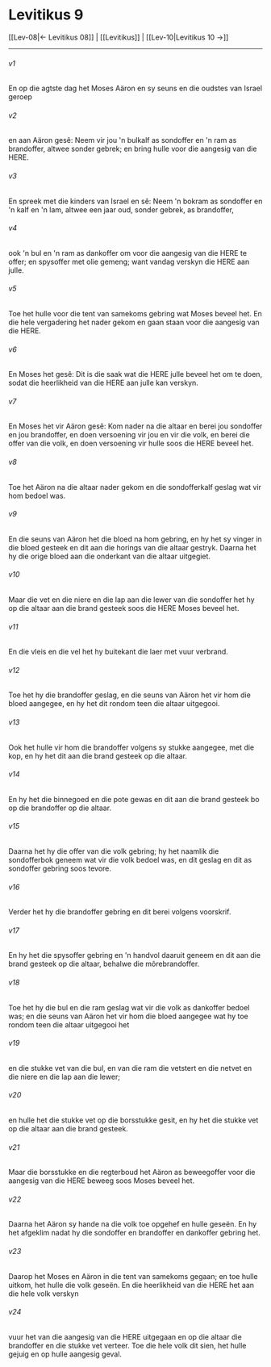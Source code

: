 # Levitikus 9

[[Lev-08|← Levitikus 08]] | [[Levitikus]] | [[Lev-10|Levitikus 10 →]]
***

###### v1
En op die agtste dag het Moses Aäron en sy seuns en die oudstes van Israel geroep 
###### v2
en aan Aäron gesê: Neem vir jou 'n bulkalf as sondoffer en 'n ram as brandoffer, altwee sonder gebrek; en bring hulle voor die aangesig van die HERE. 
###### v3
En spreek met die kinders van Israel en sê: Neem 'n bokram as sondoffer en 'n kalf en 'n lam, altwee een jaar oud, sonder gebrek, as brandoffer, 
###### v4
ook 'n bul en 'n ram as dankoffer om voor die aangesig van die HERE te offer; en spysoffer met olie gemeng; want vandag verskyn die HERE aan julle. 
###### v5
Toe het hulle voor die tent van samekoms gebring wat Moses beveel het. En die hele vergadering het nader gekom en gaan staan voor die aangesig van die HERE. 
###### v6
En Moses het gesê: Dit is die saak wat die HERE julle beveel het om te doen, sodat die heerlikheid van die HERE aan julle kan verskyn. 
###### v7
En Moses het vir Aäron gesê: Kom nader na die altaar en berei jou sondoffer en jou brandoffer, en doen versoening vir jou en vir die volk, en berei die offer van die volk, en doen versoening vir hulle soos die HERE beveel het. 
###### v8
Toe het Aäron na die altaar nader gekom en die sondofferkalf geslag wat vir hom bedoel was. 
###### v9
En die seuns van Aäron het die bloed na hom gebring, en hy het sy vinger in die bloed gesteek en dit aan die horings van die altaar gestryk. Daarna het hy die orige bloed aan die onderkant van die altaar uitgegiet. 
###### v10
Maar die vet en die niere en die lap aan die lewer van die sondoffer het hy op die altaar aan die brand gesteek soos die HERE Moses beveel het. 
###### v11
En die vleis en die vel het hy buitekant die laer met vuur verbrand. 
###### v12
Toe het hy die brandoffer geslag, en die seuns van Aäron het vir hom die bloed aangegee, en hy het dit rondom teen die altaar uitgegooi. 
###### v13
Ook het hulle vir hom die brandoffer volgens sy stukke aangegee, met die kop, en hy het dit aan die brand gesteek op die altaar. 
###### v14
En hy het die binnegoed en die pote gewas en dit aan die brand gesteek bo op die brandoffer op die altaar. 
###### v15
Daarna het hy die offer van die volk gebring; hy het naamlik die sondofferbok geneem wat vir die volk bedoel was, en dit geslag en dit as sondoffer gebring soos tevore. 
###### v16
Verder het hy die brandoffer gebring en dit berei volgens voorskrif. 
###### v17
En hy het die spysoffer gebring en 'n handvol daaruit geneem en dit aan die brand gesteek op die altaar, behalwe die môrebrandoffer. 
###### v18
Toe het hy die bul en die ram geslag wat vir die volk as dankoffer bedoel was; en die seuns van Aäron het vir hom die bloed aangegee wat hy toe rondom teen die altaar uitgegooi het 
###### v19
en die stukke vet van die bul, en van die ram die vetstert en die netvet en die niere en die lap aan die lewer; 
###### v20
en hulle het die stukke vet op die borsstukke gesit, en hy het die stukke vet op die altaar aan die brand gesteek. 
###### v21
Maar die borsstukke en die regterboud het Aäron as beweegoffer voor die aangesig van die HERE beweeg soos Moses beveel het. 
###### v22
Daarna het Aäron sy hande na die volk toe opgehef en hulle geseën. En hy het afgeklim nadat hy die sondoffer en brandoffer en dankoffer gebring het. 
###### v23
Daarop het Moses en Aäron in die tent van samekoms gegaan; en toe hulle uitkom, het hulle die volk geseën. En die heerlikheid van die HERE het aan die hele volk verskyn 
###### v24
vuur het van die aangesig van die HERE uitgegaan en op die altaar die brandoffer en die stukke vet verteer. Toe die hele volk dit sien, het hulle gejuig en op hulle aangesig geval. 
